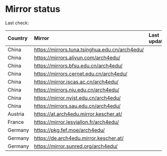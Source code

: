 <script src="./time.js"></script>
# Mirror status
Last check: <script type="text/javascript">localize(1732541501.0778768);</script>

|Country|Mirror|Last update|
|:------|:-----|:----------|
|China|https://mirrors.tuna.tsinghua.edu.cn/arch4edu/|<script type="text/javascript">localize(1732517072);</script>|
|China|https://mirrors.aliyun.com/arch4edu/|<script type="text/javascript">localize(1732517072);</script>|
|China|https://mirrors.bfsu.edu.cn/arch4edu/|<script type="text/javascript">localize(1732517072);</script>|
|China|https://mirrors.cernet.edu.cn/arch4edu/|<script type="text/javascript">localize(1732517072);</script>|
|China|https://mirror.iscas.ac.cn/arch4edu/|<script type="text/javascript">localize(1732473545);</script>|
|China|https://mirrors.nju.edu.cn/arch4edu/|<script type="text/javascript">localize(1732430503);</script>|
|China|https://mirror.nyist.edu.cn/arch4edu/|<script type="text/javascript">localize(1732517072);</script>|
|China|https://mirrors.sau.edu.cn/arch4edu/|<script type="text/javascript">localize(1729319991);</script>|
|Austria|https://at.arch4edu.mirror.kescher.at/|<script type="text/javascript">localize(1732517072);</script>|
|France|https://mirror.lesviallon.fr/arch4edu/|<script type="text/javascript">localize(1732473545);</script>|
|Germany|https://pkg.fef.moe/arch4edu/|<script type="text/javascript">localize(1732517072);</script>|
|Germany|https://de.arch4edu.mirror.kescher.at/|<script type="text/javascript">localize(1732517072);</script>|
|Germany|https://mirror.sunred.org/arch4edu/|<script type="text/javascript">localize(1732517072);</script>|

<script src="./tablefilter/tablefilter.js"></script>
<script src="./table.js"></script>